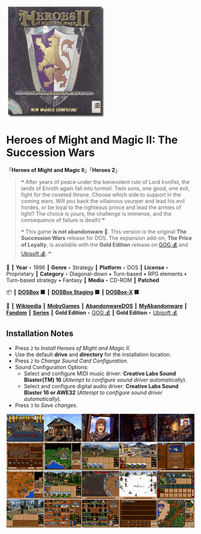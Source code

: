 ![](Thumbnail.png "application-thumbnail")

# Heroes of Might and Magic II: The Succession Wars

「**Heroes of Might and Magic II**」「**Heroes 2**」

> ❝ After years of peace under the benevolent rule of Lord Ironfist, the lands of Enroth again fall into turmoil. Twin sons, one good, one evil, fight for the coveted throne. Choose which side to support in the coming wars. Will you back the villainous usurper and lead his evil hordes, or be loyal to the righteous prince and lead the armies of light? The choice is yours, the challenge is immense, and the consequence of failure is death! ❞
>
> ❝ This game **is not abandonware 🚫**. This version is the original **The Succession Wars** release for DOS. The expansion add-on, **The Price of Loyalty**, is available with the **Gold Edition** release on [GOG 💰](https://www.gog.com/en/game/heroes_of_might_and_magic_2_gold_edition) and [Ubisoft 💰](https://store.ubisoft.com/us/heroes-of-might-and-magic-2--gold/5902fdf9ef3aa527608b4567.html?lang=en_US). ❞
>

📌 ┃ **Year** ‣ 1996 ┃ **Genre** ‣ Strategy ┃ **Platform** ‣ DOS ┃ **License** ‣ Proprietary ┃ **Category** ‣ Diagonal-down • Turn-based • RPG elements • Turn-based strategy • Fantasy ┃ **Media** ‣ CD-ROM ┃ **Patched** 

📦 ┃ **[DOSBox](https://www.dosbox.com/) 🟩** ┃ **[DOSBox Staging](https://dosbox-staging.github.io/) 🟩** ┃ **[DOSBox-X](https://dosbox-x.com/) 🟩** 

📎 ┃ **[Wikipedia](https://en.wikipedia.org/wiki/Heroes_of_Might_and_Magic_II)** ┃ **[MobyGames](https://www.mobygames.com/game/1513/heroes-of-might-and-magic-ii-the-succession-wars/)** ┃ **[AbandonwareDOS](https://www.abandonwaredos.com/abandonware-game.php?abandonware=Heroes+of+Might+and+Magic+II&gid=2434)** ┃ **[MyAbandonware](https://www.myabandonware.com/game/heroes-of-might-and-magic-ii-the-succession-wars-3l0)** ┃ **[Fandom](https://mightandmagic.fandom.com/wiki/Heroes_of_Might_and_Magic_II:_The_Succession_Wars)** ┃ **[Series](https://en.wikipedia.org/wiki/Heroes_of_Might_and_Magic)** ┃ **Gold Edition** ‣ [GOG 💰](https://www.gog.com/en/game/heroes_of_might_and_magic_2_gold_edition) ┃ **Gold Edition** ‣ [Ubisoft 💰](https://store.ubisoft.com/us/heroes-of-might-and-magic-2--gold/5902fdf9ef3aa527608b4567.html?lang=en_US) 

## Installation Notes
- Press `2` to *Install Heroes of Might and Magic II*.
- Use the default **drive** and **directory** for the installation location.
- Press `2` to *Change Sound Card Configuration*.
- Sound Configuration Options:
  - Select and configure MIDI music driver: **Creative Labs Sound Blaster(TM) 16** (*Attempt to configure sound driver automatically*).
  - Select and configure digital audio driver: **Creative Labs Sound Blaster 16 or AWE32** (*Attempt to configure sound driver automatically*).
- Press `3` to *Save changes*.

![](Montage.png "Heroes of Might and Magic II: The Succession Wars")

